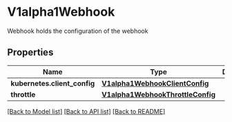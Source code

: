 # V1alpha1Webhook

Webhook holds the configuration of the webhook
## Properties
Name | Type | Description | Notes
------------ | ------------- | ------------- | -------------
**kubernetes.client_config** | [**V1alpha1WebhookClientConfig**](V1alpha1WebhookClientConfig.md) |  | 
**throttle** | [**V1alpha1WebhookThrottleConfig**](V1alpha1WebhookThrottleConfig.md) |  | [optional] 

[[Back to Model list]](../README.md#documentation-for-models) [[Back to API list]](../README.md#documentation-for-api-endpoints) [[Back to README]](../README.md)


